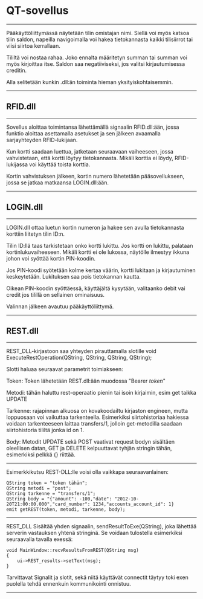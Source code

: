 
# QT-sovellus
***
Pääkäyttöliittymässä näytetään tilin omistajan nimi. Siellä voi myös katsoa tilin saldon, napeilla navigoimalla voi hakea tietokannasta kaikki tilisiirrot tai viisi siirtoa kerrallaan.

Tililtä voi nostaa rahaa. Joko ennalta määritetyn summan tai summan voi myös kirjoittaa itse. Saldon saa negatiiviseksi, jos valitsi kirjautumisessa creditin.

Alla selitetään kunkin .dll:än toiminta hieman yksityiskohtaisemmin.
***

## RFID.dll
***
Sovellus aloittaa toimintansa lähettämällä signaalin RFID.dll:ään, jossa funktio aloittaa asettamalla asetukset ja sen jälkeen avaamalla sarjayhteyden RFID-lukijaan.

Kun kortti saadaan luettua, jatketaan seuraavaan vaiheeseen, jossa vahvistetaan, että kortti löytyy tietokannasta. Mikäli korttia ei löydy, RFID-lukijassa voi käyttää toista korttia.

Kortin vahvistuksen jälkeen, kortin numero lähetetään pääsovellukseen, jossa se jatkaa matkaansa LOGIN.dll:ään.
***

## LOGIN.dll
***
LOGIN.dll ottaa luetun kortin numeron ja hakee sen avulla tietokannasta korttiin liitetyn tilin ID:n.

Tilin ID:llä taas tarkistetaan onko kortti lukittu. Jos kortti on lukittu, palataan kortinlukuvaiheeseen. Mikäli kortti ei ole lukossa, näytölle ilmestyy ikkuna johon voi syöttää kortin PIN-koodin.

Jos PIN-koodi syötetään kolme kertaa väärin, kortti lukitaan ja kirjautuminen keskeytetään. Lukituksen saa pois tietokannan kautta.

Oikean PIN-koodin syöttäessä, käyttäjältä kysytään, valitaanko debit vai credit jos tilillä on sellainen ominaisuus.

Valinnan jälkeen avautuu pääkäyttöliittymä.
***

## REST.dll
***
REST_DLL-kirjastoon saa yhteyden pirauttamalla slotille void ExecuteRestOperation(QString, QString, QString, QString);

Slotti haluaa seuraavat parametrit toimiakseen:

Token: Token lähetetään REST.dll:ään muodossa "Bearer _token_"

Metodi: tähän haluttu rest-operaatio pienin tai isoin kirjaimin, esim get taikka UPDATE

Tarkenne: rajapinnan alkuosa on kovakoodailtu kirjaston engineen, mutta loppuosaan voi vaikuttaa tarkenteella. Esimerkiksi siirtohistoriaa hakiessa voidaan tarkenteeseen laittaa transfers/1, jolloin get-metodilla saadaan siirtohistoria tililtä jonka id on 1.

Body: Metodit UPDATE sekä POST vaativat request bodyn sisältäen oleellisen datan, GET ja DELETE kelpuuttavat tyhjän stringin tähän, esimerkiksi pelkkä {} riittää.
***

Esimerkkikutsu REST-DLL:lle voisi olla vaikkapa seuraavanlainen:

    QString token = "token tähän";
    QString metodi = "post";
    QString tarkenne = "transfers/1";
    QString body = "{"amount": -100,"date": "2012-10-20T21:00:00.000","card_number": 1234,"accounts_account_id": 1}
    emit getREST(token, metodi, tarkenne, body);

***
REST_DLL Sisältää yhden signaalin, sendResultToExe(QString), joka lähettää serverin vastauksen yhtenä stringinä. Se voidaan tulostella esimerkiksi seuraavalla tavalla exessä:

    void MainWindow::recvResultsFromREST(QString msg)
    {
        ui->REST_results->setText(msg);
    }

Tarvittavat Signalit ja slotit, sekä niitä käyttävät connectit täytyy toki exen puolella tehdä ennenkuin kommunikointi onnistuu.
***